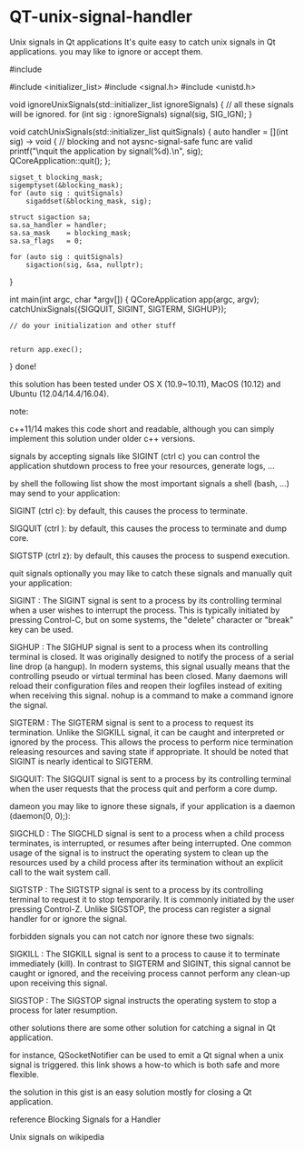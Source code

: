 # QT-unix-signal-handler


Unix signals in Qt applications
It's quite easy to catch unix signals in Qt applications. you may like to ignore or accept them.

#include <QCoreApplication>

#include <initializer_list>
#include <signal.h>
#include <unistd.h>

void ignoreUnixSignals(std::initializer_list<int> ignoreSignals) {
    // all these signals will be ignored.
    for (int sig : ignoreSignals)
        signal(sig, SIG_IGN);
}

void catchUnixSignals(std::initializer_list<int> quitSignals) {
    auto handler = [](int sig) -> void {
        // blocking and not aysnc-signal-safe func are valid
        printf("\nquit the application by signal(%d).\n", sig);
        QCoreApplication::quit();
    };
    
    sigset_t blocking_mask;   
    sigemptyset(&blocking_mask);  
    for (auto sig : quitSignals) 
        sigaddset(&blocking_mask, sig);  
        
    struct sigaction sa;   
    sa.sa_handler = handler;   
    sa.sa_mask    = blocking_mask;  
    sa.sa_flags   = 0;    
    
    for (auto sig : quitSignals)   
        sigaction(sig, &sa, nullptr);
}

int main(int argc, char *argv[]) {
    QCoreApplication app(argc, argv);
    catchUnixSignals({SIGQUIT, SIGINT, SIGTERM, SIGHUP});

    // do your initialization and other stuff
    
    
    return app.exec();
}
done!

this solution has been tested under OS X (10.9~10.11), MacOS (10.12) and Ubuntu (12.04/14.4/16.04).

note:

c++11/14 makes this code short and readable, although you can simply implement this solution under older c++ versions.

signals
by accepting signals like SIGINT (ctrl c) you can control the application shutdown process to free your resources, generate logs, ...

by shell
the following list show the most important signals a shell (bash, ...) may send to your application:

SIGINT (ctrl c): by default, this causes the process to terminate.

SIGQUIT (ctrl \): by default, this causes the process to terminate and dump core.

SIGTSTP (ctrl z): by default, this causes the process to suspend execution.

quit signals
optionally you may like to catch these signals and manually quit your application:

SIGINT : The SIGINT signal is sent to a process by its controlling terminal when a user wishes to interrupt the process. This is typically initiated by pressing Control-C, but on some systems, the "delete" character or "break" key can be used.

SIGHUP : The SIGHUP signal is sent to a process when its controlling terminal is closed. It was originally designed to notify the process of a serial line drop (a hangup). In modern systems, this signal usually means that the controlling pseudo or virtual terminal has been closed. Many daemons will reload their configuration files and reopen their logfiles instead of exiting when receiving this signal. nohup is a command to make a command ignore the signal.

SIGTERM : The SIGTERM signal is sent to a process to request its termination. Unlike the SIGKILL signal, it can be caught and interpreted or ignored by the process. This allows the process to perform nice termination releasing resources and saving state if appropriate. It should be noted that SIGINT is nearly identical to SIGTERM.

SIGQUIT: The SIGQUIT signal is sent to a process by its controlling terminal when the user requests that the process quit and perform a core dump.

dameon
you may like to ignore these signals, if your application is a daemon (daemon(0, 0);):

SIGCHLD : The SIGCHLD signal is sent to a process when a child process terminates, is interrupted, or resumes after being interrupted. One common usage of the signal is to instruct the operating system to clean up the resources used by a child process after its termination without an explicit call to the wait system call.

SIGTSTP : The SIGTSTP signal is sent to a process by its controlling terminal to request it to stop temporarily. It is commonly initiated by the user pressing Control-Z. Unlike SIGSTOP, the process can register a signal handler for or ignore the signal.

forbidden signals
you can not catch nor ignore these two signals:

SIGKILL : The SIGKILL signal is sent to a process to cause it to terminate immediately (kill). In contrast to SIGTERM and SIGINT, this signal cannot be caught or ignored, and the receiving process cannot perform any clean-up upon receiving this signal.

SIGSTOP : The SIGSTOP signal instructs the operating system to stop a process for later resumption.

other solutions
there are some other solution for catching a signal in Qt application.

for instance, QSocketNotifier can be used to emit a Qt signal when a unix signal is triggered. this link shows a how-to which is both safe and more flexible.

the solution in this gist is an easy solution mostly for closing a Qt application.

reference
Blocking Signals for a Handler

Unix signals on wikipedia
